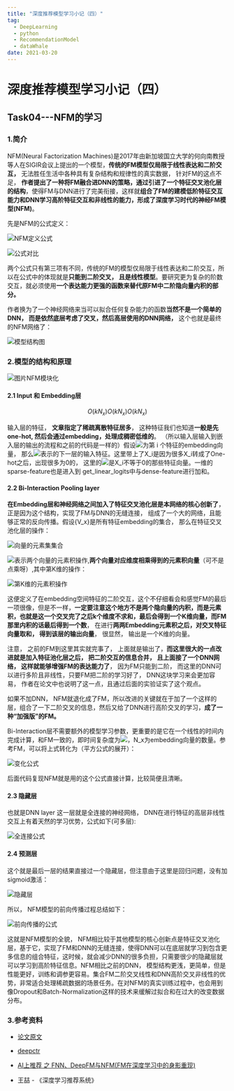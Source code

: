 ```yaml
---
title: "深度推荐模型学习小记（四）"
tag: 
  - DeepLearning
  - python
  - RecommendationModel
  - dataWhale
date: 2021-03-20
---
```


# 深度推荐模型学习小记（四）

## Task04---NFM的学习

### **1.简介**

NFM(Neural Factorization Machines)是2017年由新加坡国立大学的何向南教授等人在SIGIR会议上提出的一个模型，**传统的FM模型仅局限于线性表达和二阶交互，** 无法胜任生活中各种具有复杂结构和规律性的真实数据， 针对FM的这点不足， **作者提出了一种将FM融合进DNN的策略，通过引进了一个特征交叉池化层的结构**，使得FM与DNN进行了完美衔接，这样就**组合了FM的建模低阶特征交互能力和DNN学习高阶特征交互和非线性的能力，形成了深度学习时代的神经FM模型(NFM)**。

先是NFM的公式定义：

![NFM定义公式](https://gitee.com/magicye/blogimage/raw/master/img/image-20210323200835765.png)

![公式对比](https://gitee.com/magicye/blogimage/raw/master/img/%E5%9B%BE%E7%89%871.png)

两个公式只有第三项有不同，传统的FM的模型仅局限于线性表达和二阶交互，所以在公式中的体现就是**只能到二阶交叉， 且是线性模型**。要研究更为复杂的阶数交互，就必须使用**一个表达能力更强的函数来替代原FM中二阶隐向量内积的部分。**

作者换为了一个神经网络来当可以拟合任何复杂能力的函数**当然不是一个简单的DNN， 而是依然底层考虑了交叉，然后高层使用的DNN网络，** 这个也就是最终的NFM网络了：

![模型结构图](https://gitee.com/magicye/blogimage/raw/master/img/%E5%9B%BE%E7%89%872.png)

### 2.模型的结构和原理

![图片NFM模块化](https://gitee.com/magicye/blogimage/raw/master/img/%E5%9B%BE%E7%89%87NFM_aaaa.png)

#### 2.1 Input 和 Embedding层

$$
O\left(k N_{x}\right)O\left(k N_{x}\right)O\left(k N_{x}\right)
$$

输入层的特征， **文章指定了稀疏离散特征居多**， 这种特征我们也知道**一般是先one-hot, 然后会通过embedding，处理成稠密低维的**。 （所以输入层输入到嵌入层的输出的流程和之前的代码是一样的）假设![](https://gitee.com/magicye/blogimage/raw/master/img/image-20210323204011789.png)为第 i 个特征的embedding向量， 那么![](https://gitee.com/magicye/blogimage/raw/master/img/image-20210323203913140.png)表示的下一层的输入特征。这里带上了X_i是因为很多X_i转成了One-hot之后，出现很多为0的， 这里的![](https://gitee.com/magicye/blogimage/raw/master/img/image-20210323204200543.png)是X_i不等于0的那些特征向量。一维的sparse-feature也是进入到 get_linear_logits中与dense-feature进行加和。

#### 2.2 Bi-Interaction Pooling layer

**在Embedding层和神经网络之间加入了特征交叉池化层是本网络的核心创新了**，正是因为这个结构，实现了FM与DNN的无缝连接， 组成了一个大的网络，且能够正常的反向传播。假设{V_x}是所有特征embedding的集合， 那么在特征交叉池化层的操作：

![向量的元素集集合](https://gitee.com/magicye/blogimage/raw/master/img/image-20210323205556922.png)

![](https://gitee.com/magicye/blogimage/raw/master/img/image-20210323205750093.png)表示两个向量的元素积操作,**两个向量对应维度相乘得到的元素积向量**（可不是点乘呀）,其中第K维的操作：

![第K维的元素积操作](https://gitee.com/magicye/blogimage/raw/master/img/image-20210323210200913.png)

这便定义了在embedding空间特征的二阶交互，这个不仔细看会和感觉FM的最后一项很像，但是不一样，**一定要注意这个地方不是两个隐向量的内积，而是元素积，也就是这一个交叉完了之后k个维度不求和，最后会得到一个K维向量，而FM那里内积的话最后得到一个数**， 在进行**两两Embedding元素积之后，对交叉特征向量取和， 得到该层的输出向量**， 很显然， 输出是一个K维的向量。

注意， 之前的FM到这里其实就完事了， 上面就是输出了，**而这里很大的一点改进就是加入特征池化层之后， 把二阶交互的信息合并， 且上面接了一个DNN网络， 这样就能够增强FM的表达能力了**， 因为FM只能到二阶， 而这里的DNN可以进行多阶且非线性，只要FM把二阶的学习好了， DNN这块学习来会更加容易， 作者在论文中也说明了这一点，且通过后面的实验证实了这个观点。

如果不加DNN， NFM就退化成了FM，所以改进的关键就在于加了一个这样的层，组合了一下二阶交叉的信息，然后又给了DNN进行高阶交叉的学习，**成了一种“加强版”的FM。**

Bi-Interaction层不需要额外的模型学习参数，更重要的是它在一个线性的时间内完成计算，和FM一致的，即时间复杂度为![](https://gitee.com/magicye/blogimage/raw/master/img/image-20210323211846825.png)，N_x为embedding向量的数量。参考FM，可以将上式转化为（平方公式的展开）：

![变化公式](https://gitee.com/magicye/blogimage/raw/master/img/image-20210323211958646.png)

后面代码复现NFM就是用的这个公式直接计算，比较简便且清晰。

#### 2.3 隐藏层

也就是DNN layer 这一层就是全连接的神经网络， DNN在进行特征的高层非线性交互上有着天然的学习优势，公式如下(可多层):

![全连接公式](https://gitee.com/magicye/blogimage/raw/master/img/image-20210323212442115.png)

#### 2.4 预测层

这个就是最后一层的结果直接过一个隐藏层，但注意由于这里是回归问题，没有加sigmoid激活：

![隐藏层](https://gitee.com/magicye/blogimage/raw/master/img/image-20210323214326501.png)

所以， NFM模型的前向传播过程总结如下：

![前向传播的公式](https://gitee.com/magicye/blogimage/raw/master/img/image-20210323214428684.png)

这就是NFM模型的全貌， NFM相比较于其他模型的核心创新点是特征交叉池化层，基于它，实现了FM和DNN的无缝连接，使得DNN可以在底层就学习到包含更多信息的组合特征，这时候，就会减少DNN的很多负担，只需要很少的隐藏层就可以学习到高阶特征信息。NFM相比之前的DNN， 模型结构更浅，更简单，但是性能更好，训练和调参更容易。集合FM二阶交叉线性和DNN高阶交叉非线性的优势，非常适合处理稀疏数据的场景任务。在对NFM的真实训练过程中，也会用到像Dropout和Batch-Normalization这样的技术来缓解过拟合和在过大的改变数据分布。

### 3.参考资料

- [论文原文](https://arxiv.org/pdf/1708.05027.pdf)

- [deepctr](https://github.com/shenweichen/DeepCTR)

- [AI上推荐 之 FNN、DeepFM与NFM(FM在深度学习中的身影重现)](https://blog.csdn.net/wuzhongqiang/article/details/109532267?ops_request_misc=%257B%2522request%255Fid%2522%253A%2522161442951716780255224635%2522%252C%2522scm%2522%253A%252220140713.130102334.pc%255Fblog.%2522%257D&request_id=161442951716780255224635&biz_id=0&utm_medium=distribute.pc_search_result.none-task-blog-2~blog~first_rank_v1~rank_blog_v1-1-109532267.pc_v1_rank_blog_v1&utm_term=NFM)

- 王喆 - 《深度学习推荐系统》

